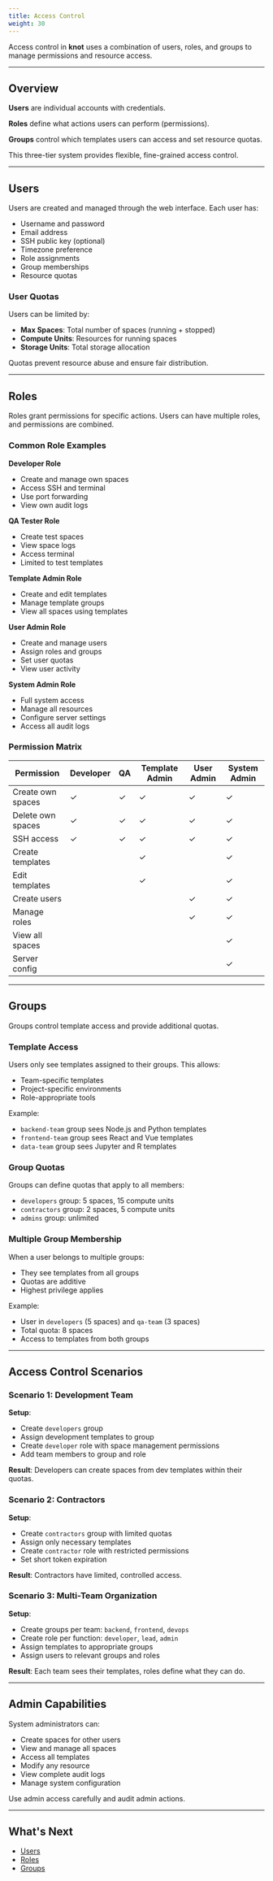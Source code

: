 ```yaml
---
title: Access Control
weight: 30
---
```


Access control in **knot** uses a combination of users, roles, and groups to manage permissions and resource access.

---

## Overview

**Users** are individual accounts with credentials.

**Roles** define what actions users can perform (permissions).

**Groups** control which templates users can access and set resource quotas.

This three-tier system provides flexible, fine-grained access control.

---

## Users

Users are created and managed through the web interface. Each user has:

- Username and password
- Email address
- SSH public key (optional)
- Timezone preference
- Role assignments
- Group memberships
- Resource quotas

### User Quotas

Users can be limited by:
- **Max Spaces**: Total number of spaces (running + stopped)
- **Compute Units**: Resources for running spaces
- **Storage Units**: Total storage allocation

Quotas prevent resource abuse and ensure fair distribution.

---

## Roles

Roles grant permissions for specific actions. Users can have multiple roles, and permissions are combined.

### Common Role Examples

**Developer Role**
- Create and manage own spaces
- Access SSH and terminal
- Use port forwarding
- View own audit logs

**QA Tester Role**
- Create test spaces
- View space logs
- Access terminal
- Limited to test templates

**Template Admin Role**
- Create and edit templates
- Manage template groups
- View all spaces using templates

**User Admin Role**
- Create and manage users
- Assign roles and groups
- Set user quotas
- View user activity

**System Admin Role**
- Full system access
- Manage all resources
- Configure server settings
- Access all audit logs

### Permission Matrix

| Permission | Developer | QA | Template Admin | User Admin | System Admin |
|------------|-----------|-----|----------------|------------|-------------|
| Create own spaces | ✓ | ✓ | ✓ | ✓ | ✓ |
| Delete own spaces | ✓ | ✓ | ✓ | ✓ | ✓ |
| SSH access | ✓ | ✓ | ✓ | ✓ | ✓ |
| Create templates | | | ✓ | | ✓ |
| Edit templates | | | ✓ | | ✓ |
| Create users | | | | ✓ | ✓ |
| Manage roles | | | | ✓ | ✓ |
| View all spaces | | | | | ✓ |
| Server config | | | | | ✓ |

---

## Groups

Groups control template access and provide additional quotas.

### Template Access

Users only see templates assigned to their groups. This allows:
- Team-specific templates
- Project-specific environments
- Role-appropriate tools

Example:
- `backend-team` group sees Node.js and Python templates
- `frontend-team` group sees React and Vue templates
- `data-team` group sees Jupyter and R templates

### Group Quotas

Groups can define quotas that apply to all members:
- `developers` group: 5 spaces, 15 compute units
- `contractors` group: 2 spaces, 5 compute units
- `admins` group: unlimited

### Multiple Group Membership

When a user belongs to multiple groups:
- They see templates from all groups
- Quotas are additive
- Highest privilege applies

Example:
- User in `developers` (5 spaces) and `qa-team` (3 spaces)
- Total quota: 8 spaces
- Access to templates from both groups

---

## Access Control Scenarios

### Scenario 1: Development Team

**Setup**:
- Create `developers` group
- Assign development templates to group
- Create `developer` role with space management permissions
- Add team members to group and role

**Result**: Developers can create spaces from dev templates within their quotas.

### Scenario 2: Contractors

**Setup**:
- Create `contractors` group with limited quotas
- Assign only necessary templates
- Create `contractor` role with restricted permissions
- Set short token expiration

**Result**: Contractors have limited, controlled access.

### Scenario 3: Multi-Team Organization

**Setup**:
- Create groups per team: `backend`, `frontend`, `devops`
- Create role per function: `developer`, `lead`, `admin`
- Assign templates to appropriate groups
- Assign users to relevant groups and roles

**Result**: Each team sees their templates, roles define what they can do.



---

## Admin Capabilities

System administrators can:
- Create spaces for other users
- View and manage all spaces
- Access all templates
- Modify any resource
- View complete audit logs
- Manage system configuration

Use admin access carefully and audit admin actions.

---

## What's Next

- [Users](users/)
- [Roles](roles/)
- [Groups](groups/)
